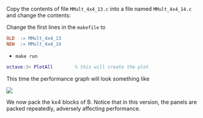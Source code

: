 Copy the contents of file `MMult_4x4_13.c` into a file named `MMult_4x4_14.c` and change the contents:


Change the first lines in the `makefile` to
```makefile
OLD  := MMult_4x4_13
NEW  := MMult_4x4_14
```
 * `make run`
```matlab
octave:3> PlotAll        % this will create the plot
```

This time the performance graph will look something like

![](https://github.com/SudoNohup/HowToOptimizeGemm/raw/master/figures/compare_MMult-4x4-13_MMult-4x4-14.png)


We now pack the kx4 blocks of B.  Notice that in this version, the panels are packed repeatedly, adversely affecting performance.

